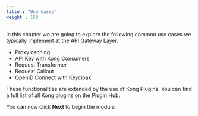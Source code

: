 ```yaml
---
title : "Use Cases"
weight : 150
---
```


In this chapter we are going to explore the following common use cases we typically implement at the API Gateway Layer. 

* Proxy caching
* API Key with Kong Consumers
* Request Transformer
* Request Callout
* OpenID Connect with Keycloak

These functionalities are extended by the use of Kong Plugins. You can find a full list of all Kong plugins on the [Plugin Hub](https://docs.konghq.com/hub/).

You can now click **Next** to begin the module.